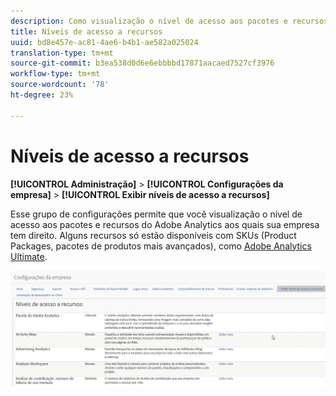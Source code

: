 ```yaml
---
description: Como visualização o nível de acesso aos pacotes e recursos Adobe Analytics aos quais sua empresa tem direito.
title: Níveis de acesso a recursos
uuid: bd8e457e-ac81-4ae6-b4b1-ae582a025024
translation-type: tm+mt
source-git-commit: b3ea538d0d6e6ebbbbd17871aacaed7527cf3976
workflow-type: tm+mt
source-wordcount: '78'
ht-degree: 23%

---
```



# Níveis de acesso a recursos

**[!UICONTROL Administração]** > **[!UICONTROL Configurações da empresa]** > **[!UICONTROL Exibir níveis de acesso a recursos]**

Esse grupo de configurações permite que você visualização o nível de acesso aos pacotes e recursos do Adobe Analytics aos quais sua empresa tem direito. Alguns recursos só estão disponíveis com SKUs (Product Packages, pacotes de produtos mais avançados), como [Adobe Analytics Ultimate](https://www.adobe.com/br/data-analytics-cloud/analytics/ultimate.html).

![](assets/feature-access-levels.png)

